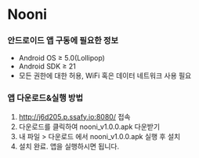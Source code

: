 # Nooni

### 안드로이드 앱 구동에 필요한 정보
- Android OS ≥ 5.0(Lollipop)
- Android SDK ≥ 21
- 모든 권한에 대한 허용, WiFi 혹은 데이터 네트워크 사용 필요

### 앱 다운로드&실행 방법
1. http://j6d205.p.ssafy.io:8080/ 접속
2. 다운로드를 클릭하여 nooni_v1.0.0.apk 다운받기
3. 내 파일 > 다운로드 에서 nooni_v1.0.0.apk 실행 후 설치
4. 설치 완료. 앱을 실행하시면 됩니다.

